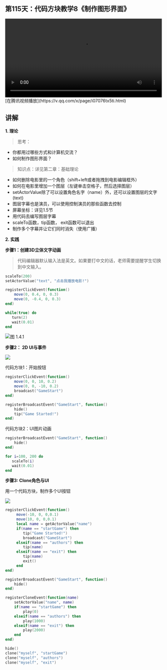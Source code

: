 ## 第115天：代码方块教学8《制作图形界面》

<video width="100%" controls controlslist="nodownload nofullscreen noremoteplayback" disablePictureInPicture>
  <source src="https://api.keepwork.com/ts-storage/siteFiles/18150/raw#1604220596423codeblock8_small.webm" type="video/webm">
  <source src="https://api.keepwork.com/ts-storage/siteFiles/18135/raw#1604202302003codeblock8_small.mp4" type="video/mp4" />
  你的浏览器不支持播放
</video>
<style>
video::-webkit-media-controls-fullscreen-button {
    display: none;
}
</style>
[在腾讯视频播放](https://v.qq.com/x/page/i07076tx5ti.html)
 

## 讲解


**1. 理论**

> 思考：
- 你都用过哪些方式和计算机交流？
- 如何制作图形界面？

> 知识点：详见第二章：基础理论
- 如何删除电影里的一个角色（shift+left或者拖拽到电影编辑框外）
- 如何在电影里增加一个图层（左键单击空格子，然后选择图层）
- setActorValue除了可以设置角色名字（name）外，还可以设置图层的文字(text)
- 图层字幕也是演员，可以使用控制演员的那些函数去控制
- 屏幕坐标：详见1.5节
- 用代码去编写图层字幕
- scaleTo函数，tip函数， exit函数可以退出
- 制作多个字幕并让它们同时消失（使用广播）


**2. 实践**


**步骤1：创建3D立体文字动画**

> 代码编辑器默认输入法是英文。如果要打中文的话，老师需要提醒学生切换到中文输入。

  
```lua
scaleTo(200)
setActorValue("text", "点击我播放电影!")

registerClickEvent(function()
    move(0, 0.4, 0, 0.3) 
    move(0, -0.4, 0, 0.3) 
end)

while(true) do
   turn(2)
   wait(0.01)
end
```

 

![图 1.4.1](https://api.keepwork.com/storage/v0/siteFiles/587/raw#2018-09-06_23_41_46-840-image.png)
  


**步骤2： 2D UI与事件**


![](https://api.keepwork.com/storage/v0/siteFiles/588/raw#image.png)
  
代码方块1：开始按钮
```lua
registerClickEvent(function()
    move(0, 0, 10, 0.2)
    move(0, 0, -10, 0.2)
    broadcast("GameStart")
end)

registerBroadcastEvent("GameStart", function()
    hide()
    tip("Game Started!")
end)
```

代码方块2：UI图片动画
```lua
registerBroadcastEvent("GameStart", function()
    hide()
end)

for i=100, 200 do
   scaleTo(i)
   wait(0.01)
end
```



**步骤3: Clone角色与UI**

用一个代码方块，制作多个UI按钮

  
![](https://api.keepwork.com/storage/v0/siteFiles/589/raw#image.png)
  


```lua
registerClickEvent(function()
     move(-10, 0, 0,0.1)
     move(10, 0, 0,0.1)
     local name = getActorValue("name")
     if(name == "startGame") then
        tip("Game Started!")
        broadcast("GameStart")
     elseif(name == "authors") then
        tip(name)
     elseif(name == "exit") then
        tip(name)
        exit()
     end
end)

registerBroadcastEvent("GameStart", function()
    hide()
end)

registerCloneEvent(function(name)
    setActorValue("name", name)
    if(name == "startGame") then
        play(0)
    elseif(name == "authors") then
        play(1000)
    elseif(name == "exit") then
        play(2000)
    end
end)

hide()
clone("myself", "startGame")
clone("myself", "authors")
clone("myself", "exit")
```
